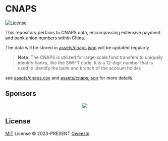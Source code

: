 # CNAPS

[//]: # ([![npm version][npm-version-src]][npm-version-href])

[//]: # ([![npm downloads][npm-downloads-src]][npm-downloads-href])

[//]: # ([![bundle][bundle-src]][bundle-href])

[//]: # ([![JSDocs][jsdocs-src]][jsdocs-href])
[![License][license-src]][license-href]

This repository pertains to CNAPS data, encompassing extensive payment and bank union numbers within China.

The data will be stored in [assets/cnaps.json](./assets/cnaps.json) will be updated regularly

> **Note**:
> The CNAPS is utilized for large-scale fund transfers to uniquely identify banks, like the SWIFT code. It is a 12-digit
> number that is used to identify the bank and branch of the account holder.

see [assets/cnaps.csv](./assets/cnaps.csv) and [assets/cnaps.json](./assets/cnaps.json) for more details.

## Sponsors

<p align="center">
  <a href="https://cdn.jsdelivr.net/gh/gweesin/static/sponsors.svg">
    <img src='https://cdn.jsdelivr.net/gh/gweesin/static/sponsors.svg'/>
  </a>
</p>

## License

[MIT](./LICENSE) License © 2023-PRESENT [Gweesin](https://github.com/gweesin)

<!-- Badges -->

[npm-version-src]: https://img.shields.io/npm/v/CNAPS?style=flat&colorA=080f12&colorB=1fa669

[npm-version-href]: https://npmjs.com/package/CNAPS

[npm-downloads-src]: https://img.shields.io/npm/dm/CNAPS?style=flat&colorA=080f12&colorB=1fa669

[npm-downloads-href]: https://npmjs.com/package/CNAPS

[bundle-src]: https://img.shields.io/bundlephobia/minzip/CNAPS?style=flat&colorA=080f12&colorB=1fa669&label=minzip

[bundle-href]: https://bundlephobia.com/result?p=CNAPS

[license-src]: https://img.shields.io/github/license/gweesin/CNAPS.svg?style=flat&colorA=080f12&colorB=1fa669

[license-href]: https://github.com/gweesin/CNAPS/blob/main/LICENSE

[jsdocs-src]: https://img.shields.io/badge/jsdocs-reference-080f12?style=flat&colorA=080f12&colorB=1fa669

[jsdocs-href]: https://www.jsdocs.io/package/CNAPS
